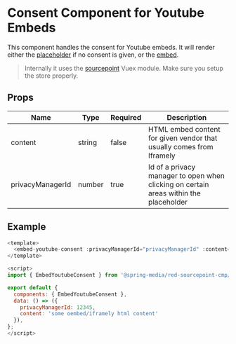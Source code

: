 # Consent Component for Youtube Embeds

This component handles the consent for Youtube embeds. It will render either the [placeholder](../EmbedYoutubePlaceholder) if no consent is given, or the [embed](../EmbedYoutube).

> Internally it uses the [sourcepoint](../../vuex/sourcepoint) Vuex module. Make sure you setup the store properly.

## Props

| Name             | Type   | Required | Description |
| ---------------- | ------ | -------- | ----------- |
| content          | string | false    | HTML embed content for given vendor that usually comes from Iframely  |
| privacyManagerId | number | true     | Id of a privacy manager to open when clicking on certain areas within the placeholder |

## Example

```javascript
<template>
  <embed-youtube-consent :privacyManagerId="privacyManagerId" :content="content"></embed-youtube-consent>
</template>

<script>
import { EmbedYoutubeConsent } from '@spring-media/red-sourcepoint-cmp/dist/esm/vue/components/EmbedYoutubeConsent';

export default {
  components: { EmbedYoutubeConsent },
  data: () => ({
    privacyManagerId: 12345,
    content: 'some oembed/iframely html content'
  }),
};
</script>
```
